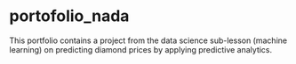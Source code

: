 # portofolio_nada
This portfolio contains a project from the data science sub-lesson (machine learning) on predicting diamond prices by applying predictive analytics. 
